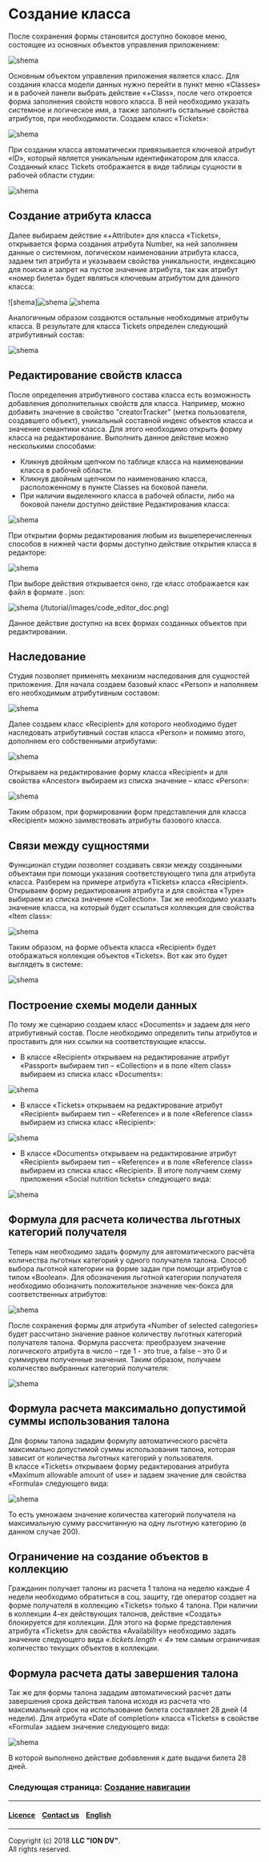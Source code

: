 # Создание класса

После сохранения формы становится доступно боковое меню, состоящее из основных объектов управления приложением:

![shema](/tutorial/images/new_app.png)

Основным объектом управления приложения является класс. Для создания класса модели данных нужно перейти в пункт меню «Classes» и в рабочей панели выбрать действие «+Class», после чего откроется форма заполнения свойств нового класса. В ней необходимо указать системное и логическое имя, а также заполнить остальные свойства атрибутов, при необходимости. Создаем класс «Tickets»:

![shema](/tutorial/images/create_app.png)

При создании класса автоматически привязывается ключевой атрибут «ID», который является уникальным идентификатором для класса. Созданный класс Tickets отображается в виде таблицы сущности в рабочей области студии:

![shema](/tutorial/images/new_class.png)

## Создание атрибута класса

Далее выбираем действие «+Attribute» для класса «Tickets», открывается форма создания атрибута Number, на ней заполняем данные о системном, логическом наименовании атрибута класса, задаем тип атрибута и указываем свойства уникальности, индексацию для поиска и запрет на пустое значение атрибута, так как атрибут «номер билета» будет являться ключевым атрибутом для данного класса:

![shema]![shema](/tutorial/images/create_attr.png) ![shema](/tutorial/images/create_attr2.png)

Аналогичным образом создаются остальные необходимые атрибуты класса. В результате для класса Tickets определен следующий атрибутивный состав:

![shema](/tutorial/images/new_attr_in_class.png)

## Редактирование свойств класса

После определения атрибутивного состава класса есть возможность добавления дополнительных свойств для класса. Например, можно добавить значение в свойство "creatorTracker" (метка пользователя, создавшего объект), уникальный составной индекс объектов класса и значение семантики класса. Для этого необходимо открыть форму класса на редактирование. Выполнить данное действие можно несколькими способами:
* Кликнув двойным щелчком по таблице класса на наименовании класса в рабочей области.
* Кликнув двойным щелчком по наименованию класса, расположенному в пункте Classes на боковой панели.
* При наличии выделенного класса в рабочей области, либо на боковой панели доступно действие Редактирования класса:

![shema](/tutorial/images/edit_class.png)

При открытии формы редактирования любым из вышеперечисленных способов в нижней части  формы доступно действие открытия класса в редакторе:

![shema](/tutorial/images/edit_json.png)

При выборе действия открывается окно, где класс отображается как файл в формате . json:

![shema](/tutorial/images/code_editor.png) (/tutorial/images/code_editor_doc.png)

Данное действие доступно на всех формах созданных объектов при редактировании. 

## Наследование
Студия позволяет применять механизм наследования для сущностей приложения. Для начала создаем базовый класс «Person» и наполняем его необходимым атрибутивным составом:

![shema](/tutorial/images/attr_person.png)

Далее создаем класс «Recipient» для которого необходимо будет наследовать атрибутивный состав класса «Person» и помимо этого, дополняем его собственными атрибутами:

![shema](/tutorial/images/attr_recipient.png)

Открываем на редактирование форму класса «Recipient» и для свойства «Ancestor» выбираем из списка значение – класс «Person»:

![shema](/tutorial/images/ancentor_recipient.png)

Таким образом, при формировании форм представления для класса «Recipient» можно заимвствовать атрибуты базового класса.

## Связи между сущностями
Функционал студии позволяет создавать связи между созданными объектами при помощи указания соответствующего типа для атрибута класса. Разберем на примере атрибута «Tickets» класса «Recipient». Открываем форму редактирования атрибута и для свойства «Type» выбираем из списка значение «Collection».  Так же необходимо указать значение класса, на который будет ссылаться коллекция для свойства «Item class»:

![shema](/tutorial/images/item_class.png)

Таким образом, на форме объекта класса «Recipient» будет отображаться коллекция объектов «Tickets». Вот как это будет выглядеть в системе:

![shema](/tutorial/images/collection_form.png)

## Построение схемы модели данных 

По тому же сценарию создаем класс «Documents» и задаем для него атрибутивный состав. После необходимо определить типы атрибутов и проставить для них ссылки на соответствующие классы.
* В классе «Recipient» открываем на редактирование атрибут «Passport» выбираем тип – «Collection» и в поле «Item class» выбираем из списка класс «Documents»:

![shema](/tutorial/images/item_class_doc.png)

* В классе «Tickets» открываем на редактирование атрибут «Recipient» выбираем тип – «Reference» и в поле «Reference class» выбираем из списка класс «Recipient»:

![shema](/tutorial/images/ref_class_recipient.png)

* В классе «Documents» открываем на редактирование атрибут «Recipient» выбираем тип – «Reference» и в поле «Reference class» выбираем из списка класс «Recipient».
В итоге получаем схему приложения «Social nutrition tickets» следующего вида:

![shema](/tutorial/images/shems_workflow.png)

## Формула для расчета количества льготных категорий получателя
Теперь нам необходимо задать формулу для автоматического расчёта количества льготных категорий у одного получателя талона. Способ выбора льготной категории на форме задан при помощи атрибутов с типом «Boolean». Для обозначения льготной категории получателя необходимо обозначить положительное значение чек-бокса для соответственных атрибутов:

![shema](/tutorial/images/category_form.png)

После сохранения формы для атрибута «Number of selected categories» будет рассчитано значение равное количеству льготных категорий получателя талона.
Формула рассчета: преобразуем значение логического атрибута в число – где 1 - это true, а false – это 0 и суммируем полученные значения. Таким образом, получаем количество выбранных категорий получателя: 

![shema](/tutorial/images/formula_category.png)

## Формула расчета максимально допустимой суммы использования талона
Для формы талона зададим формулу автоматического расчёта максимально допустимой суммы использования талона, которая зависит от количества льготных категорий у пользователя.   
В классе «Tickets» открываем форму редактирования атрибута «Maximum allowable amount of use» и задаем значение для свойства «Formula» следующего вида:

![shema](/tutorial/images/formula_sum.png)

То есть умножаем значение количества категорий получателя на максимальную сумму рассчитанную на одну льготную категорию (в данном случае 200).

## Ограничение на создание объектов в коллекцию
Гражданин получает талоны из расчета 1 талона на неделю  каждые 4 недели необходимо обратиться в соц. защиту, где оператор создает на форме получателя в коллекцию «Tickets» только 4 талона. При наличии в коллекции 4-ех действующих талонов, действие «Создать» блокируется для коллекции. Для этого на форме представления атрибута «Tickets» для свойства «Availability» необходимо задать значение следующего вида *«.tickets.length < 4»* тем самым ограничивая количество текущих объектов в коллекции.

## Формула расчета даты завершения талона
Так же для формы талона зададим автоматический расчет даты завершения срока действия талона исходя из расчета что максимальный срок на использование билета составляет 28 дней (4 недели). Для атрибута «Date of completion» класса «Tickets» в свойстве «Formula» задаем значение следующего вида:

![shema](/tutorial/images/formula_date_end.png)

В которой выполнено действие добавления к дате выдачи билета 28 дней.

### Следующая страница: [Создание навигации](/tutorial/ru/3_create_navigation.md)  

--------------------------------------------------------------------------  

 #### [Licence](/LICENSE) &ensp;  [Contact us](https://iondv.ru/index.html) &ensp;  [English](/tutorial/en/2_create_class.md)    &ensp;   <div><img src="https://mc.iondv.com/watch/local/docs/framework" style="position:absolute; left:-9999px;" height=1 width=1 alt="iondv metrics"></div>        
--------------------------------------------------------------------------  

Copyright (c) 2018 **LLC "ION DV"**.  
All rights reserved.  